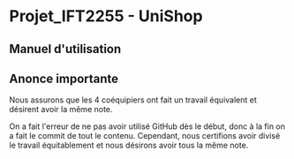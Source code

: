 # Projet_IFT2255 - UniShop #

## Manuel d'utilisation ##



## Anonce importante ##

Nous assurons que les 4 coéquipiers ont fait un travail équivalent et désirent avoir la même note.

On a fait l'erreur de ne pas avoir utilisé GitHub dès le début, donc à la fin on a fait le commit de tout le contenu.
Cependant, nous certifions avoir divisé le travail équitablement et nous désirons avoir tous la même note. 
